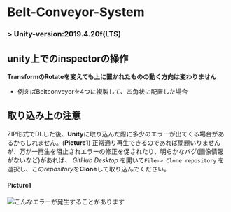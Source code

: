 # Belt-Conveyor-System


### > Unity-version:2019.4.20f(LTS)


## unity上でのinspectorの操作
**TransformのRotateを変えても上に置かれたものの動く方向は変わりません**
 - 例えばBeltconveyorを4つに複製して、四角状に配置した場合



## 取り込み上の注意
ZIP形式でDLした後、**Unity**に取り込んだ際に多少のエラーが出てくる場合があるかもしれません。(**Picture1**)
正常通り再生できるのであれば問題いりませんが、万が一再生を阻止されエラーの修正を促されたり、明らかなバグ(画像情報がないなど)があれば、
*GitHub Desktop* を開いて`File-> Clone repository` を選択し、この*repository*を**Clone**して取り込んでください。
#### Picture1
![こんなエラーが発生することがあります](https://user-images.githubusercontent.com/81568941/113005972-e7407e80-91af-11eb-9eed-a690ae25b217.png)

